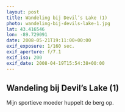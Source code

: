 ```yaml
---
layout: post
title: Wandeling bij Devil’s Lake (1)
photo: wandeling-bij-devils-lake-1.jpg
lat: 43.416546
lon: -89.729091
date: 2008-05-21T19:11:00+00:00
exif_exposure: 1/160 sec.
exif_aperture: f/7.1
exif_iso: 200
exif_date: 2008-04-19T15:54:38+00:00
---
```


## Wandeling bij Devil’s Lake (1)

<p>Mijn sportieve moeder huppelt de berg op.</p>

